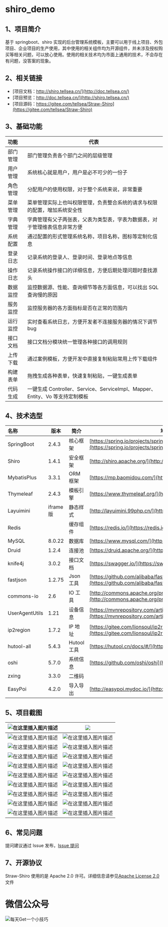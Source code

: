 # shiro_demo

## 1、项目简介

基于 springboot、shiro 实现的后台管理系统模板，主要可以用于线上项目、外包项目、企业项目的生产使用，其中使用的相关组件均为开源组件，并未涉及授权购买等相关问题，可以放心使用。使用的相关技术均为市面上通用的技术，不会存在有问题，没答案的现象。

## 2、相关链接

- [项目文档：http://shiro.tellsea.cn/](http://doc.tellsea.cn/)
- [项目预览：http://doc.tellsea.cn/](http://shiro.tellsea.cn/)
- [项目源码：https://gitee.com/tellsea/Straw-Shiro](https://gitee.com/tellsea/Straw-Shiro)

## 3、基础功能

| 功能     | 代表                                                                         |
| :------- | ---------------------------------------------------------------------------- |
| 部门管理 | 部门管理负责各个部门之间的层级管理                                           |
| 用户管理 | 系统核心就是用户，用户是必不可少的一份子                                     |
| 角色管理 | 分配用户的使用权限，对于整个系统来说，非常重要                               |
| 菜单管理 | 菜单管理实际上也叫权限管理，负责整合系统的请求与权限的配置，增加系统安全性   |
| 字典管理 | 字典管理有父子两张表，父表为类型表，字表为数据表，对于管理维表信息非常方便   |
| 系统配置 | 通过配置的形式管理系统名称，项目名称，图标等定制化信息                       |
| 登录日志 | 记录系统的登录人、登录时间、登录地点等信息                                   |
| 操作日志 | 记录系统操作接口的详细信息，方便后期处理问题时查找源头                       |
| 数据监控 | 监控数据源、性能、查询细节等各方面信息，可以找出 SQL 查询慢的原因            |
| 服务监控 | 监控服务器的各方面指标是否在正常的范围内                                     |
| 运行监控 | 实时查看系统日志，方便开发者不连接服务器的情况下调节 bug                     |
| 接口文档 | 接口文档分模块统一管理各种接口的调用规则                                     |
| 上传下载 | 通过案例模板，方便开发中直接复制粘贴常用上传下载组件                         |
| 构建表单 | 拖拽生成各种表单，快速复制粘贴，一键生成表单                                 |
| 代码生成 | 一键生成 Controller、Service、ServiceImpl、Mapper、Entity、Vo 等支持定制模板 |

## 4、技术选型

| 名称           | 版本      | 简介        | 地址                                                                                                                             |
| :------------- | --------- | ----------- | -------------------------------------------------------------------------------------------------------------------------------- |
| SpringBoot     | 2.4.3     | 核心框架    | [https://spring.io/projects/spring-boot](https://spring.io/projects/spring-boot)                                                 |
| Shiro          | 1.4.1     | 安全框架    | [http://shiro.apache.org/](http://shiro.apache.org/)                                                                             |
| MybatisPlus    | 3.3.1     | ORM 框架    | [https://mp.baomidou.com/](https://mp.baomidou.com/)                                                                             |
| Thymeleaf      | 2.4.3     | 模板引擎    | [https://www.thymeleaf.org/](https://www.thymeleaf.org/)                                                                         |
| Layuimini      | iframe 版 | 静态样式    | [http://layuimini.99php.cn/](http://layuimini.99php.cn/)                                                                         |
| Redis          |           | 缓存组件    | [https://redis.io/](https://redis.io/)                                                                                           |
| MySQL          | 8.0.22    | 数据库      | [https://www.mysql.com/](https://www.mysql.com/)                                                                                 |
| Druid          | 1.2.4     | 连接池      | [https://druid.apache.org/](https://druid.apache.org/)                                                                           |
| knife4j        | 3.0.2     | 接口文档    | [https://swagger.io/](https://swagger.io/)                                                                                       |
| fastjson       | 1.2.75    | Json 工具   | [https://github.com/alibaba/fastjson](https://github.com/alibaba/fastjson)                                                       |
| commons-io     | 2.6       | IO 工具     | [http://commons.apache.org/proper/commons-io/](http://commons.apache.org/proper/commons-io/)                                     |
| UserAgentUtils | 1.21      | 设备信息    | [https://mvnrepository.com/artifact/eu.bitwalker/UserAgentUtils](https://mvnrepository.com/artifact/eu.bitwalker/UserAgentUtils) |
| ip2region      | 1.7.2     | IP 地址     | [https://gitee.com/lionsoul/ip2region](https://gitee.com/lionsoul/ip2region)                                                     |
| hutool-all     | 5.4.3     | Hutool 工具 | [https://hutool.cn/docs/#/](https://hutool.cn/docs/#/)                                                                           |
| oshi           | 5.7.0     | 系统信息    | [https://github.com/oshi/oshi](https://github.com/oshi/oshi)                                                                     |
| zxing          | 3.3.0     | 二维码      |                                                                                                                                  |
| EasyPoi        | 4.2.0     | 导入导出    | [http://easypoi.mydoc.io/](http://easypoi.mydoc.io/)                                                                             |

## 5、项目截图

| ![在这里插入图片描述](https://img-blog.csdnimg.cn/20210608204818481.png?x-oss-process=image/watermark,type_ZmFuZ3poZW5naGVpdGk,shadow_10,text_aHR0cHM6Ly9ibG9nLmNzZG4ubmV0L3FxXzM4NzYyMjM3,size_16,color_FFFFFF,t_70) | ![](https://img-blog.csdnimg.cn/20210608204856632.png?x-oss-process=image/watermark,type_ZmFuZ3poZW5naGVpdGk,shadow_10,text_aHR0cHM6Ly9ibG9nLmNzZG4ubmV0L3FxXzM4NzYyMjM3,size_16,color_FFFFFF,t_70)                   |
| --------------------------------------------------------------------------------------------------------------------------------------------------------------------------------------------------------------------- | --------------------------------------------------------------------------------------------------------------------------------------------------------------------------------------------------------------------- |
| ![在这里插入图片描述](https://img-blog.csdnimg.cn/20210608205300785.png?x-oss-process=image/watermark,type_ZmFuZ3poZW5naGVpdGk,shadow_10,text_aHR0cHM6Ly9ibG9nLmNzZG4ubmV0L3FxXzM4NzYyMjM3,size_16,color_FFFFFF,t_70) | ![在这里插入图片描述](https://img-blog.csdnimg.cn/20210608205333172.png?x-oss-process=image/watermark,type_ZmFuZ3poZW5naGVpdGk,shadow_10,text_aHR0cHM6Ly9ibG9nLmNzZG4ubmV0L3FxXzM4NzYyMjM3,size_16,color_FFFFFF,t_70) |
| ![在这里插入图片描述](https://img-blog.csdnimg.cn/20210608205404533.png?x-oss-process=image/watermark,type_ZmFuZ3poZW5naGVpdGk,shadow_10,text_aHR0cHM6Ly9ibG9nLmNzZG4ubmV0L3FxXzM4NzYyMjM3,size_16,color_FFFFFF,t_70) | ![在这里插入图片描述](https://img-blog.csdnimg.cn/20210608205439432.png?x-oss-process=image/watermark,type_ZmFuZ3poZW5naGVpdGk,shadow_10,text_aHR0cHM6Ly9ibG9nLmNzZG4ubmV0L3FxXzM4NzYyMjM3,size_16,color_FFFFFF,t_70) |
| ![在这里插入图片描述](https://img-blog.csdnimg.cn/20210608205513389.png?x-oss-process=image/watermark,type_ZmFuZ3poZW5naGVpdGk,shadow_10,text_aHR0cHM6Ly9ibG9nLmNzZG4ubmV0L3FxXzM4NzYyMjM3,size_16,color_FFFFFF,t_70) | ![在这里插入图片描述](https://img-blog.csdnimg.cn/20210608205524706.png?x-oss-process=image/watermark,type_ZmFuZ3poZW5naGVpdGk,shadow_10,text_aHR0cHM6Ly9ibG9nLmNzZG4ubmV0L3FxXzM4NzYyMjM3,size_16,color_FFFFFF,t_70) |
| ![在这里插入图片描述](https://img-blog.csdnimg.cn/20210608205639872.png?x-oss-process=image/watermark,type_ZmFuZ3poZW5naGVpdGk,shadow_10,text_aHR0cHM6Ly9ibG9nLmNzZG4ubmV0L3FxXzM4NzYyMjM3,size_16,color_FFFFFF,t_70) | ![在这里插入图片描述](https://img-blog.csdnimg.cn/20210608205654905.png?x-oss-process=image/watermark,type_ZmFuZ3poZW5naGVpdGk,shadow_10,text_aHR0cHM6Ly9ibG9nLmNzZG4ubmV0L3FxXzM4NzYyMjM3,size_16,color_FFFFFF,t_70) |
| ![在这里插入图片描述](https://img-blog.csdnimg.cn/20210608205719455.png?x-oss-process=image/watermark,type_ZmFuZ3poZW5naGVpdGk,shadow_10,text_aHR0cHM6Ly9ibG9nLmNzZG4ubmV0L3FxXzM4NzYyMjM3,size_16,color_FFFFFF,t_70) | ![在这里插入图片描述](https://img-blog.csdnimg.cn/20210608205729372.png?x-oss-process=image/watermark,type_ZmFuZ3poZW5naGVpdGk,shadow_10,text_aHR0cHM6Ly9ibG9nLmNzZG4ubmV0L3FxXzM4NzYyMjM3,size_16,color_FFFFFF,t_70) |
| ![在这里插入图片描述](https://img-blog.csdnimg.cn/20210608205807800.png?x-oss-process=image/watermark,type_ZmFuZ3poZW5naGVpdGk,shadow_10,text_aHR0cHM6Ly9ibG9nLmNzZG4ubmV0L3FxXzM4NzYyMjM3,size_16,color_FFFFFF,t_70) | ![在这里插入图片描述](https://img-blog.csdnimg.cn/20210608205830761.png?x-oss-process=image/watermark,type_ZmFuZ3poZW5naGVpdGk,shadow_10,text_aHR0cHM6Ly9ibG9nLmNzZG4ubmV0L3FxXzM4NzYyMjM3,size_16,color_FFFFFF,t_70) |
| ![在这里插入图片描述](https://img-blog.csdnimg.cn/20210608205857649.png?x-oss-process=image/watermark,type_ZmFuZ3poZW5naGVpdGk,shadow_10,text_aHR0cHM6Ly9ibG9nLmNzZG4ubmV0L3FxXzM4NzYyMjM3,size_16,color_FFFFFF,t_70) | ![在这里插入图片描述](https://img-blog.csdnimg.cn/202106082059287.png?x-oss-process=image/watermark,type_ZmFuZ3poZW5naGVpdGk,shadow_10,text_aHR0cHM6Ly9ibG9nLmNzZG4ubmV0L3FxXzM4NzYyMjM3,size_16,color_FFFFFF,t_70)   |
| ![在这里插入图片描述](https://img-blog.csdnimg.cn/20210608210008496.png?x-oss-process=image/watermark,type_ZmFuZ3poZW5naGVpdGk,shadow_10,text_aHR0cHM6Ly9ibG9nLmNzZG4ubmV0L3FxXzM4NzYyMjM3,size_16,color_FFFFFF,t_70) | ![在这里插入图片描述](https://img-blog.csdnimg.cn/2021060821011081.png?x-oss-process=image/watermark,type_ZmFuZ3poZW5naGVpdGk,shadow_10,text_aHR0cHM6Ly9ibG9nLmNzZG4ubmV0L3FxXzM4NzYyMjM3,size_16,color_FFFFFF,t_70)  |
| ![在这里插入图片描述](https://img-blog.csdnimg.cn/20210608210143876.png?x-oss-process=image/watermark,type_ZmFuZ3poZW5naGVpdGk,shadow_10,text_aHR0cHM6Ly9ibG9nLmNzZG4ubmV0L3FxXzM4NzYyMjM3,size_16,color_FFFFFF,t_70) | ![在这里插入图片描述](https://img-blog.csdnimg.cn/20210608210219790.png?x-oss-process=image/watermark,type_ZmFuZ3poZW5naGVpdGk,shadow_10,text_aHR0cHM6Ly9ibG9nLmNzZG4ubmV0L3FxXzM4NzYyMjM3,size_16,color_FFFFFF,t_70) |

## 6、常见问题

提问建议通过 Issue 发布，[Issue 提问](https://gitee.com/tellsea/Straw-Shiro/issues/new)

## 7、开源协议

Straw-Shiro 使用的是 Apache 2.0 许可。详细信息请参见[Apache License 2.0](http://www.apache.org/licenses/LICENSE-2.0)文件

# 微信公众号
![每天Get一个小技巧](https://img-blog.csdnimg.cn/20210317114147258.jpg#pic_center)

